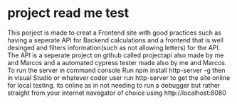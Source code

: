 # project read me test
This porject is made to creat a Frontend site with good practices such as having a seperate API for Backend calculations and a frontend that is well desinged and filters information(such as not allowing letters) for the API. The API is a seperate project on github called projectapi also made by me and Marcos and a automated cypress tester made also by me and Marcos.
To run the server in command console Run npm install http-server -g then in visual Studio or whatever coder user run http-server to get the site online for local testing. its online as in not needing to run a debugger but rather straight from your internet navegator of choice using http://localhost:8080
